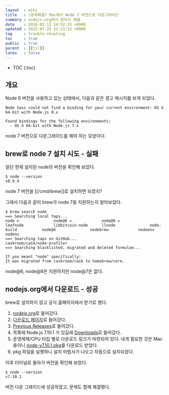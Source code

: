 ```yaml
---
layout  : wiki
title   : (문제해결) Mac에서 Node 7 버전으로 다운그레이드
summary : nodejs.org에서 받아서 해결
date    : 2018-02-12 14:52:15 +0900
updated : 2022-07-25 21:23:12 +0900
tag     : trouble-shooting
toc     : true
public  : true
parent  : [[til]]
latex   : false
---
```

* TOC
{:toc}

## 개요

Node 8 버전을 사용하고 있는 상태에서, 다음과 같은 경고 메시지를 보게 되었다.

```
Node Sass could not find a binding for your current environment: OS X 64-bit with Node.js 8.x

Found bindings for the following environments:
  - OS X 64-bit with Node.js 7.x
```

node 7 버전으로 다운그레이드를 해야 하는 모양이다.

## brew로 node 7 설치 시도 - 실패

일단 현재 설치된 node의 버전을 확인해 보았다.

```
$ node --version
v8.9.4
```

node 7 버전을 [[/cmd/brew]]로 설치하면 되겠지?

그래서 다음과 같이 brew가 node 7을 지원하는지 알아보았다.

```
$ brew search node
==> Searching local taps...
node ✔               node@6 ✔             node@8 ✔             leafnode             libbitcoin-node      llnode               node-build           node@4               nodebrew             nodeenv              nodenv
==> Searching taps on GitHub...
caskroom/cask/node-profiler
==> Searching blacklisted, migrated and deleted formulae...

If you meant "node" specifically:
It was migrated from caskroom/cask to homebrew/core.
```

node@6, node@8은 지원하지만 node@7은 없다.

## nodejs.org에서 다운로드 - 성공

brew로 설치하지 않고 공식 홈페이지에서 받기로 했다.

1. [nodejs.org](https://nodejs.org/en/)로 들어갔다.
2. [다운로드 페이지](https://nodejs.org/en/download/current/ )로 들어갔다.
3. [Previous Releases](https://nodejs.org/en/download/releases/)로 들어갔다.
4. 목록에 Node.js 7.10.1 가 있길래 [Downloads](https://nodejs.org/download/release/v7.10.1/)로 들어갔다.
5. 운영체제/CPU 타입 별로 다운로드 링크가 마련되어 있다. 내게 필요한 것은 Mac 용이니 [node-v7.10.1.pkg](https://nodejs.org/download/release/v7.10.1/node-v7.10.1.pkg)를 다운로드 받았다.
6. pkg 파일을 실행하니 설치 마법사가 나오고 자동으로 설치되었다.

이후 터미널로 돌아가 버전을 확인해 보았다.

```
$ node --version
v7.10.1
```

버전 다운 그레이드에 성공하였고, 문제도 함께 해결됐다.


